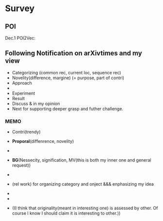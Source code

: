 # Survey

## POI

Dec.1 POI2Vec: 

##  Following Notification on arXivtimes and my view

- Categorizing
(common rec, current loc, sequence rec)
- Novelity(difference, margine) (= purpose, part of contri)
- Approach
- 
- Experiment
- Result
- Discuss & in my opinion
- Next for supporting deeper grasp and futher challenge.






### MEMO

- Contri(trendy) 
- **Proporal**(diffenrence, novelity)
- 
- **BG**(Nessecity, signification,   MV(this is both my inner one and general request))
-

- (rel work) for organizing category and onject   &&& enphasizing my idea
- 
-
- ((I think that originality(meant in interesting one) is assessed by other. Of course I know I should claim it is interesting to other.))
